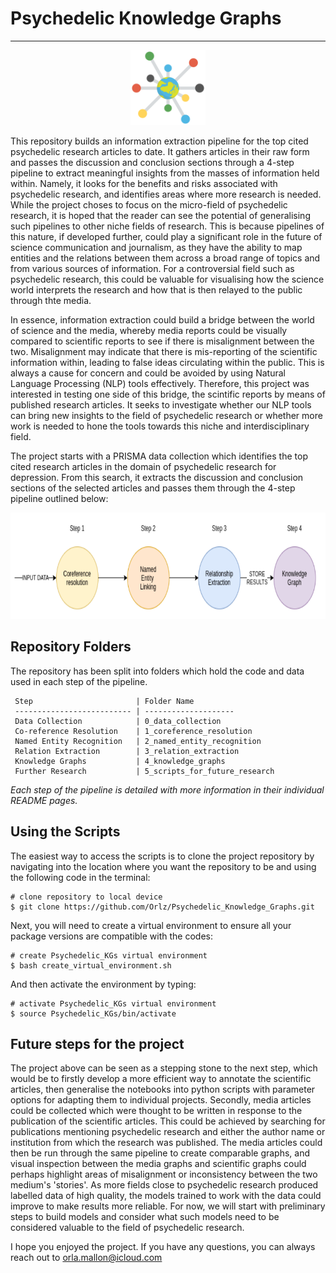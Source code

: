 # Psychedelic Knowledge Graphs
-----


<div align="center"><img src="https://github.com/Orlz/Psychedelic_Knowledge_Graphs/blob/master/5_script_for_future_research/Readme_images/psychedelic.png" width="120" height="120" /></div>

This repository builds an information extraction pipeline for the top cited psychedelic research articles to date. It gathers articles in their raw form  and passes the discussion and conclusion sections through a 4-step pipeline to extract meaningful insights from the masses of information held within. Namely, it looks for the benefits and risks associated with psychedelic research, and identifies areas where more research is needed. While the project choses to focus on the micro-field of psychedelic research, it is hoped that the reader can see the potential of generalising such pipelines to other niche fields of research. This is because pipelines of this nature, if developed further, could play a significant role in the future of science communication and journalism, as they have the ability to map entities and the relations between them across a broad range of topics and from various sources of information. For a controversial field such as psychedelic research, this could be valuable for visualising how the science world interprets the research and how that is then relayed to the public through thte media.

In essence, information extraction could build a bridge between the world of science and the media, whereby media reports could be visually compared to scientific reports to see if there is misalignment between the two. Misalignment may indicate that there is mis-reporting of the scientific information within, leading to false ideas circulating within the public. This is always a cause for concern and could be avoided by using Natural Language Processing (NLP) tools effectively. Therefore, this project was interested in testing one side of this bridge, the scintific reports by means of published research articles. It seeks to investigate whether our NLP tools can bring new insights to the field of psychedelic research or whether more work is needed to hone the tools towards this niche and interdisciplinary field. 

The project starts with a PRISMA data collection which identifies the top cited research articles in the domain of psychedelic research for depression. From this search, it extracts the discussion and conclusion sections of the selected articles and passes them through the 4-step pipeline outlined below:  

<div align="center"><img src="https://github.com/Orlz/Psychedelic_Knowledge_Graphs/blob/master/5_script_for_future_research/Readme_images/pipeline.png" width="600" height="170" /></div>


## Repository Folders

The repository has been split into folders which hold the code and data used in each step of the pipeline.

```
 Step                       | Folder Name                 
 -------------------------- | --------------------             
 Data Collection            | 0_data_collection              
 Co-reference Resolution    | 1_coreference_resolution                 
 Named Entity Recognition   | 2_named_entity_recognition                  
 Relation Extraction        | 3_relation_extraction           
 Knowledge Graphs           | 4_knowledge_graphs 
 Further Research           | 5_scripts_for_future_research      
```

_Each step of the pipeline is detailed with more information in their individual README pages._ 

## Using the Scripts 

The easiest way to access the scripts is to clone the project repository by navigating into the location where you want the repository to be and using the following code in the terminal:

```
# clone repository to local device 
$ git clone https://github.com/Orlz/Psychedelic_Knowledge_Graphs.git
```

Next, you will need to create a virtual environment to ensure all your package versions are compatible with the codes: 

```
# create Psychedelic_KGs virtual environment 
$ bash create_virtual_environment.sh
```

And then activate the environment by typing:

```
# activate Psychedelic_KGs virtual environment 
$ source Psychedelic_KGs/bin/activate 
```

## Future steps for the project 

The project above can be seen as a stepping stone to the next step, which would be to firstly develop a more efficient way to annotate the scientific articles, then generalise the notebooks into python scripts with parameter options for adapting them to individual projects. Secondly, media articles could be collected which were thought to be written in response to the publication of the scientific articles. This could be achieved by searching for publications mentioning psychedelic research and either the author name or institution from which the research was published. The media articles could then be run through the same pipeline to create comparable graphs, and visual inspection between the media graphs and scientific graphs could perhaps highlight areas of misalignment or inconsistency between the two medium's 'stories'. As more fields close to psychedelic research produced labelled data of high quality, the models trained to work with the data could improve to make results more reliable. For now, we will start with preliminary steps to build models and consider what such models need to be considered valuable to the field of psychedelic research. 

I hope you enjoyed the project. If you have any questions, you can always reach out to orla.mallon@icloud.com
